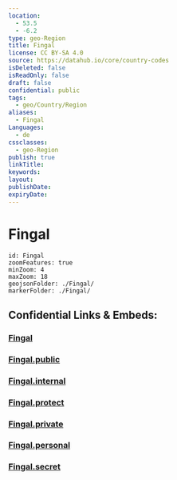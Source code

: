 ```yaml
---
location:
  - 53.5
  - -6.2
type: geo-Region
title: Fingal
license: CC BY-SA 4.0
source: https://datahub.io/core/country-codes
isDeleted: false
isReadOnly: false
draft: false
confidential: public
tags:
  - geo/Country/Region
aliases:
  - Fingal
Languages:
  - de
cssclasses:
  - geo-Region
publish: true
linkTitle:
keywords:
layout:
publishDate:
expiryDate:
---
```


# Fingal

```leaflet
id: Fingal
zoomFeatures: true 
minZoom: 4 
maxZoom: 18
geojsonFolder: ./Fingal/
markerFolder: ./Fingal/
```


## Confidential Links & Embeds: 

### [Fingal](/_Standards/Earth/Continent/Europe/Europe~North/Ireland/Counties~Ireland/Fingal.md) 

### [Fingal.public](/_public/Earth/Continent/Europe/Europe~North/Ireland/Counties~Ireland/Fingal.public.md) 

### [Fingal.internal](/_internal/Earth/Continent/Europe/Europe~North/Ireland/Counties~Ireland/Fingal.internal.md) 

### [Fingal.protect](/_protect/Earth/Continent/Europe/Europe~North/Ireland/Counties~Ireland/Fingal.protect.md) 

### [Fingal.private](/_private/Earth/Continent/Europe/Europe~North/Ireland/Counties~Ireland/Fingal.private.md) 

### [Fingal.personal](/_personal/Earth/Continent/Europe/Europe~North/Ireland/Counties~Ireland/Fingal.personal.md) 

### [Fingal.secret](/_secret/Earth/Continent/Europe/Europe~North/Ireland/Counties~Ireland/Fingal.secret.md)

